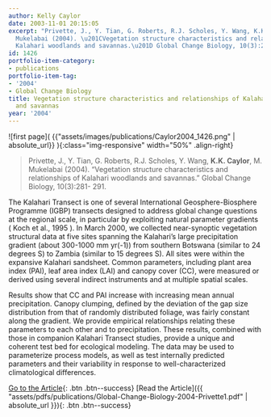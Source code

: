 ```yaml
---
author: Kelly Caylor
date: 2003-11-01 20:15:05
excerpt: "Privette, J., Y. Tian, G. Roberts, R.J. Scholes, Y. Wang, K.K. Caylor, M.
  Mukelabai (2004). \u201CVegetation structure characteristics and relationships of
  Kalahari woodlands and savannas.\u201D Global Change Biology, 10(3):281- 291."
id: 1426
portfolio-item-category:
- publications
portfolio-item-tag:
- '2004'
- Global Change Biology
title: Vegetation structure characteristics and relationships of Kalahari woodlands
  and savannas
year: '2004'
---
```


![first page]( {{"assets/images/publications/Caylor2004_1426.png" | absolute_url}} ){:class="img-responsive" width="50%" .align-right}

> Privette, J., Y. Tian, G. Roberts, R.J. Scholes, Y. Wang, **K.K. Caylor**, M. Mukelabai (2004). “Vegetation structure characteristics and relationships of Kalahari woodlands and savannas.” Global Change Biology, 10(3):281- 291.


The Kalahari Transect is one of several International Geosphere-Biosphere Programme (IGBP) transects designed to address global change questions at the regional scale, in particular by exploiting natural parameter gradients ( Koch et al., 1995 ). In March 2000, we collected near-synoptic vegetation structural data at five sites spanning the Kalahari’s large precipitation gradient (about 300-1000 mm yr(-1)) from southern Botswana (similar to 24 degrees S) to Zambia (similar to 15 degrees S). All sites were within the expansive Kalahari sandsheet. Common parameters, including plant area index (PAI), leaf area index (LAI) and canopy cover (CC), were measured or derived using several indirect instruments and at multiple spatial scales. 

Results show that CC and PAI increase with increasing mean annual precipitation. Canopy clumping, defined by the deviation of the gap size distribution from that of randomly distributed foliage, was fairly constant along the gradient. We provide empirical relationships relating these parameters to each other and to precipitation. These results, combined with those in companion Kalahari Transect studies, provide a unique and coherent test bed for ecological modeling. The data may be used to parameterize process models, as well as test internally predicted parameters and their variability in response to well-characterized climatological differences.


[Go to the Article](http://dx.doi.org/10.1111/j.1529-8817.2003.00740.x){: .btn .btn--success} [Read the Article]({{ "assets/pdfs/publications/Global-Change-Biology-2004-Privette1.pdf" | absolute_url }}){: .btn .btn--success}